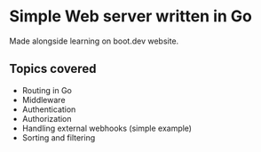 # Simple Web server written in Go 
Made alongside learning on boot.dev website.

## Topics covered
- Routing in Go
- Middleware
- Authentication
- Authorization
- Handling external webhooks (simple example)
- Sorting and filtering
